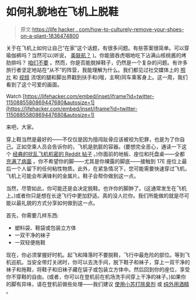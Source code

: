 # 如何礼貌地在飞机上脱鞋

> 原文:[https://life hacker . com/how-to-culturely-remove-your-shoes-on-a-plant-1836474800](https://lifehacker.com/how-to-courteously-remove-your-shoes-on-an-airplane-1836474800)

关于在飞机上如何让自己“在家”这个话题，有很多问题。有些答案很简单。可以穿瑜伽裤吗？当然可以(听说， [美联航？](https://www.nytimes.com/2017/03/26/us/united-airlines-leggings.html) )。你能狼吞虎咽地吃下沾满山核桃酱的烤肋排吗？ [咱们不要](https://thetakeout.com/the-following-foods-are-unacceptable-on-an-airplane-1827142994) 。然而，你是否能脱掉鞋子，仍然是一个复杂的问题。有许多旅行者坚定地站在“从不”的阵营，我能理解为什么。我们都见过社交媒体上的 [照片](https://www.reddit.com/r/trashy/comments/7r6rv1/this_girl_who_put_her_feet_up_on_an_airplane/) 和 [视频](https://twitter.com/usatoday/status/1136755141858738176?lang=en) 流氓的腿和脚出界戳到扶手和(哦，主啊)同车乘客身上。这一周，我们看到了这个可爱的画面。

Watch [https://lifehacker.com/embed/inset/iframe?id=twitter-1150885580869447680&autosize=1](https://lifehacker.com/embed/inset/iframe?id=twitter-1150885580869447680&autosize=1) 

来吧，大家。

穿上鞋当然是最好的——不仅仅是因为擅闯趾骨应该被视为犯罪，也是为了你自己。正如空乘人员会告诉你的，飞机是肮脏的容器。(要想完全恶心，通读一下这个 [经典的扰乱飞机机密的 Reddit 帖子](https://www.reddit.com/r/AskReddit/comments/87g3ai/flight_attendants_of_reddit_what_are_some/) 。)你面前的地板、座位和托盘桌——全都 [充满了病菌](https://www.travelmath.com/feature/airline-hygiene-exposed/) 。你不希望你的脚——尤其是你裸露的脚底——接触到 17E 座位上最后一个人留下的任何粘性物质。此外，在紧急情况下，您可能需要快速穿过飞机，飞机上可能会布满锋利的金属片。鞋子会帮你做到这一点。

当然，尽管如此，你可能还是会决定脱鞋。也许你的脚肿了。(这通常发生在飞机上。)或者你只是想在长途飞行中更加舒适。真的没人拦你。我们所能做的就是尽可能以最礼貌的方式分享如何做到这一点。

首先，你需要几样东西:

*   塑料袋、鞋袋或包装立方体
*   一双干净的袜子
*   一双轻便拖鞋

现在，你必须掌握好时机。起飞和降落时不要脱鞋，飞行中最危险的部位。等到飞机巡航。当安全带灯关闭时，你可以去洗手间，脱下鞋子和袜子，穿上一双干净的袜子和拖鞋，将鞋子和旧袜子藏在袋子或包装立方体中。然后回到你的座位，享受你不穿鞋的自由。(或者，你可以在登机前在机场洗手间穿上干净的袜子。)如果你的脚有异味，请在登机前做些处理——我们建议 [使用小苏打除臭剂](https://lifehacker.com/neutralize-your-horrible-foot-smell-with-baking-soda-ba-5958618) 或 [纯外用酒精](https://lifehacker.com/de-stink-your-shoes-and-feet-with-rubbing-alcohol-1513752976) 。